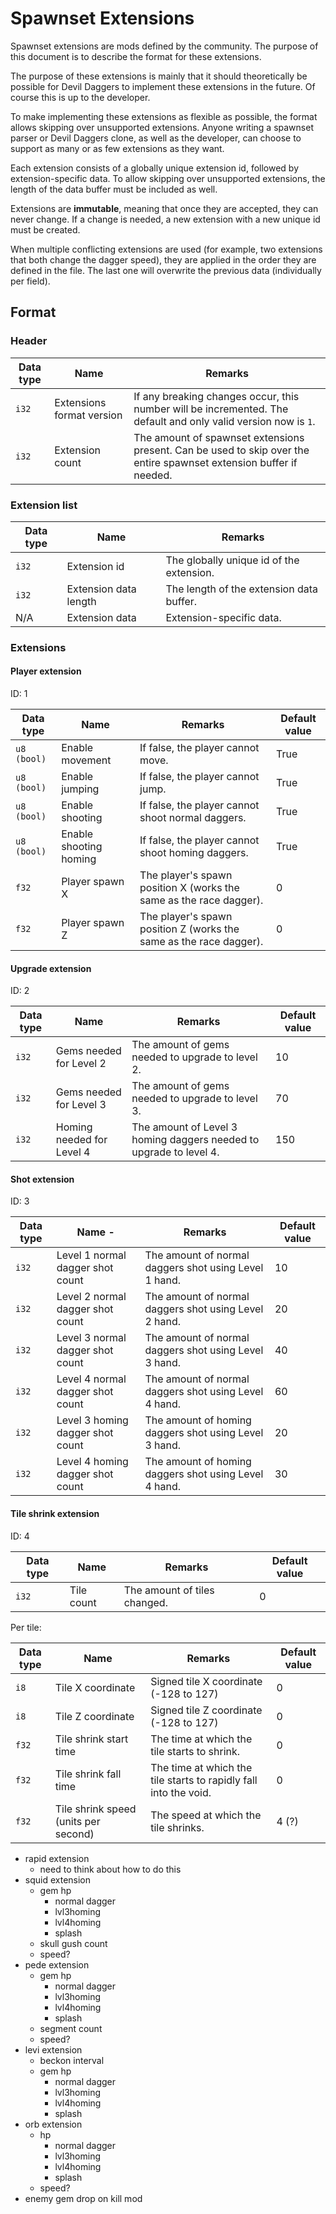 # Spawnset Extensions

Spawnset extensions are mods defined by the community. The purpose of this document is to describe the format for these extensions.

The purpose of these extensions is mainly that it should theoretically be possible for Devil Daggers to implement these extensions in the future. Of course this is up to the developer.

To make implementing these extensions as flexible as possible, the format allows skipping over unsupported extensions. Anyone writing a spawnset parser or Devil Daggers clone, as well as the developer, can choose to support as many or as few extensions as they want.

Each extension consists of a globally unique extension id, followed by extension-specific data. To allow skipping over unsupported extensions, the length of the data buffer must be included as well.

Extensions are **immutable**, meaning that once they are accepted, they can never change. If a change is needed, a new extension with a new unique id must be created.

When multiple conflicting extensions are used (for example, two extensions that both change the dagger speed), they are applied in the order they are defined in the file. The last one will overwrite the previous data (individually per field).

## Format

### Header

| Data type | Name                      | Remarks                                                                                                             |
|-----------|---------------------------|---------------------------------------------------------------------------------------------------------------------|
| `i32`     | Extensions format version | If any breaking changes occur, this number will be incremented. The default and only valid version now is `1`.      |
| `i32`     | Extension count           | The amount of spawnset extensions present. Can be used to skip over the entire spawnset extension buffer if needed. |

### Extension list

| Data type | Name                               | Remarks                                  |
|-----------|------------------------------------|------------------------------------------|
| `i32`     | Extension id                       | The globally unique id of the extension. |
| `i32`     | Extension data length              | The length of the extension data buffer. |
| N/A       | Extension data                     | Extension-specific data.                 |

### Extensions

#### Player extension

ID: 1

| Data type   | Name                   | Remarks                                                            | Default value |
|-------------|------------------------|--------------------------------------------------------------------|---------------|
| `u8 (bool)` | Enable movement        | If false, the player cannot move.                                  | True          |
| `u8 (bool)` | Enable jumping         | If false, the player cannot jump.                                  | True          |
| `u8 (bool)` | Enable shooting        | If false, the player cannot shoot normal daggers.                  | True          |
| `u8 (bool)` | Enable shooting homing | If false, the player cannot shoot homing daggers.                  | True          |
| `f32`       | Player spawn X         | The player's spawn position X (works the same as the race dagger). | 0             |
| `f32`       | Player spawn Z         | The player's spawn position Z (works the same as the race dagger). | 0             |

#### Upgrade extension

ID: 2

| Data type   | Name                      | Remarks                                                            | Default value |
|-------------|---------------------------|--------------------------------------------------------------------|---------------|
| `i32`       | Gems needed for Level 2   | The amount of gems needed to upgrade to level 2.                   | 10            |
| `i32`       | Gems needed for Level 3   | The amount of gems needed to upgrade to level 3.                   | 70            |
| `i32`       | Homing needed for Level 4 | The amount of Level 3 homing daggers needed to upgrade to level 4. | 150           |

#### Shot extension

ID: 3

| Data type | Name        -                    | Remarks                                               | Default value |
|-----------|----------------------------------|-------------------------------------------------------|---------------|
| `i32`     | Level 1 normal dagger shot count | The amount of normal daggers shot using Level 1 hand. | 10            |
| `i32`     | Level 2 normal dagger shot count | The amount of normal daggers shot using Level 2 hand. | 20            |
| `i32`     | Level 3 normal dagger shot count | The amount of normal daggers shot using Level 3 hand. | 40            |
| `i32`     | Level 4 normal dagger shot count | The amount of normal daggers shot using Level 4 hand. | 60            |
| `i32`     | Level 3 homing dagger shot count | The amount of homing daggers shot using Level 3 hand. | 20            |
| `i32`     | Level 4 homing dagger shot count | The amount of homing daggers shot using Level 4 hand. | 30            |

#### Tile shrink extension

ID: 4

| Data type | Name       | Remarks                      | Default value |
|-----------|------------|------------------------------|---------------|
| `i32`     | Tile count | The amount of tiles changed. | 0             |

Per tile:

| Data type | Name                                 | Remarks                                                          | Default value |
|-----------|--------------------------------------|------------------------------------------------------------------|---------------|
| `i8`      | Tile X coordinate                    | Signed tile X coordinate (-128 to 127)                           | 0             |
| `i8`      | Tile Z coordinate                    | Signed tile Z coordinate (-128 to 127)                           | 0             |
| `f32`     | Tile shrink start time               | The time at which the tile starts to shrink.                     | 0             |
| `f32`     | Tile shrink fall time                | The time at which the tile starts to rapidly fall into the void. | 0             |
| `f32`     | Tile shrink speed (units per second) | The speed at which the tile shrinks.                             | 4 (?)         |

- rapid extension
  - need to think about how to do this
- squid extension
  - gem hp
    - normal dagger
    - lvl3homing
    - lvl4homing
    - splash
  - skull gush count
  - speed?
- pede extension
  - gem hp
    - normal dagger
    - lvl3homing
    - lvl4homing
    - splash
  - segment count
  - speed?
- levi extension
  - beckon interval
  - gem hp
    - normal dagger
    - lvl3homing
    - lvl4homing
    - splash
- orb extension
  - hp
	- normal dagger
	- lvl3homing
	- lvl4homing
	- splash
  - speed?
- enemy gem drop on kill mod
